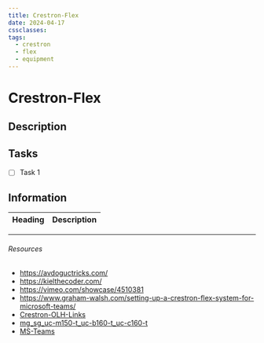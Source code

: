 ```yaml
---
title: Crestron-Flex
date: 2024-04-17
cssclasses: 
tags:
  - crestron
  - flex
  - equipment
---
```


# Crestron-Flex

## Description


## Tasks

- [ ] Task 1

## Information

Heading          | Description
---------------- | -----------------

---

###### Resources
- https://avdoguctricks.com/
- https://kielthecoder.com/
- https://vimeo.com/showcase/4510381
- https://www.graham-walsh.com/setting-up-a-crestron-flex-system-for-microsoft-teams/
- [Crestron-OLH-Links](../../05-Team/02-Resources/Crestron-OLH-Links.md)
- [mg_sg_uc-m150-t_uc-b160-t_uc-c160-t](https://www.crestron.com/getmedia/37077e91-4b19-4c40-b88a-ea45be7e651d/mg_sg_uc-m150-t_uc-b160-t_uc-c160-t)
- [MS-Teams](../../02-Areas/IT/MS-Teams.md)
